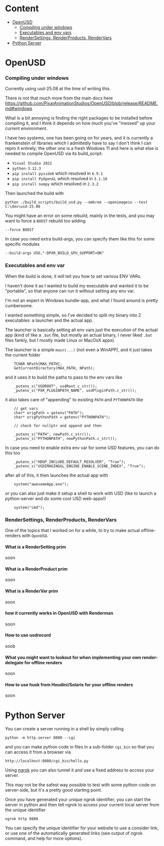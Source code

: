 # Content
- [OpenUSD](#openusd)
    - [Compiling under windows](#compilingunderwindows)
    - [Executables and env vars](#envvars)
    - [RenderSettings, RenderProducts, RenderVars](#renderspecs)
- [Python Server](#pythonserver)

<a id="openusd"></a>
# OpenUSD

<a id="compilingunderwindows"></a>
### Compiling under windows

Currently using usd-25.08 at the time of writing this.

There is not that much more from the main docs here https://github.com/PixarAnimationStudios/OpenUSD/blob/release/README.md#windows </br>

What is a bit annoying is finding the right packages to be installed before compiling it, and I think it depends on how much you've "messed" up your current environment.

I have two systems, one has been going on for years, and it is currently a frankenstein of libraries which I admittedly have to say I don't think I can repro it entirely; the other one is a fresh Windows 11 and here is what else is needed to compile OpenUSD via its build_script:

- `Visual Studio 2022`
- `python-3.12.3`
- `pip install pyside6` which resolved in `6.9.1`
- `pip install PyOpenGL` which resolved in `3.1.10`
- `pip install numpy` which resolved in `2.3.2`

Then launched the build with

```
python ./build_scripts/build_usd.py --embree --openimageio --test C:\dev\usd-25.08
```
You might have an error on some rebuild, mainly in the tests, and you may want to force a `BOOST` rebuild too adding

```
--force BOOST
```

In case you need extra build-args, you can specify them like this for some specific modules

```
--build-args USD,"-DPXR_BUILD_GPU_SUPPORT=ON"
```

<a id="envvars"></a>
### Executables and env var

When the build is done, it will tell you how to set various ENV VARs.

I haven't done it as I wanted to build my executable and wanted it to be "portable", so that anyone can run it without setting any env var.

I'm not an expert in Windows bundle-app, and what I found around is pretty cumbersome.

I wanted something simple, so I've decided to split my binary into 2 executables: a launcher and the actual app.

The launcher is basically setting all env vars just the execution of the actual app (kind of like a `.bat` file, but mostly an actual binary, I never liked `.bat` files fankly, but I mostly made Linux or MacOsX apps).

The launcher is a simple `main(...)` (not even a WinAPP), and it just takes
the current folder

```
    TCHAR NPath[MAX_PATH];
    GetCurrentDirectory(MAX_PATH, NPath);
```

and it uses it to build the paths to pass to the env vars like

```
    _putenv_s("USDROOT", usdRoot.c_str());
    _putenv_s("PXR_PLUGINPATH_NAME", usdPluginPath.c_str());
```
it also takes care of "appending" to existing `PATH` and `PYTHONPATH` like

```
    // get vars
    char* origPath = getenv("PATH");
    char* origPythonPath = getenv("PYTHONPATH");
    
    // check for nullptr and append and then

    _putenv_s("PATH", newPath.c_str());
    _putenv_s("PYTHONPATH", newPythonPath.c_str());
```
In case you need to enable extra env var for some USD features, you can do this too

```
    _putenv_s("HDGP_INCLUDE_DEFAULT_RESOLVER", "True");
    _putenv_s("USDIMAGINGGL_ENGINE_ENABLE_SCENE_INDEX", "True");
```

after all of this, it then launches the actual app with

```
    system("awesomeApp.exe");
```

or you can also just make it setup a shell to work with USD (like to launch a python-server and do some cool USD web-apps!)

```
    system("cmd");
```

<a id="renderspecs"></a>
### RenderSettings, RenderProducts, RenderVars

One of the topics that I worked on for a while, to try to make actual offline-renders with `OpenUSD`.

#### What is a RenderSetting prim

soon

#### What is a RenderProduct prim

soon

#### What is a RenderVar prim

soon

#### how it currently works in OpenUSD with Renderman

soon

#### How to use usdrecord

soob

#### What you might want to lookout for when implementing your own render-delegate for offline renders

soon

#### How to use husk from Houdini/Solaris for your offline renders

soon

<a id="pythonserver"></a>
# Python Server

You can create a server running in a shell by simply calling

```
python -m http.server 8080 --cgi
```

and you can make python code in files in a sub-folder `cgi_bin` so
that you can access it from a browser via

```
http://localhost:8080/cgi_bin/hello.py
```

Using [ngrok](https://ngrok.com) you can also tunnel it and use a fixed address to access your server.

This may not be the safest way possible to test with some python-code on server-side, but it's a pretty good starting point.

Once you have generated your unique ngrok identifier, you can start the server in python and then tell ngrok to access your current local server from the unique identifier

```
ngrok http 8080
```

You can specify the unique identifier for your website to use a consider link, or use one of the automatically generated links (see output of ngrok command, and help for more options).
